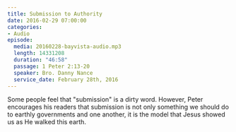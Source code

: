 ```yaml
---
title: Submission to Authority
date: 2016-02-29 07:00:00
categories:
- Audio
episode:
  media: 20160228-bayvista-audio.mp3
  length: 14331208
  duration: "46:58"
  passage: 1 Peter 2:13-20
  speaker: Bro. Danny Nance
  service_date: February 28th, 2016
---
```

Some people feel that "submission" is a dirty word. However, Peter encourages his readers that submission is not only something we should do to earthly governments and one another, it is the model that Jesus showed us as He walked this earth.